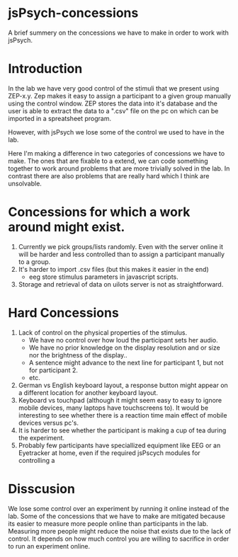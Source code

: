 # jsPsych-concessions
A brief summery on the concessions we have to make in order to work with jsPsych.

# Introduction
In the lab we have very good control of the stimuli that we present using ZEP-x.y.
Zep makes it easy to assign a participant to a given group manually using the
control window. ZEP stores the data into it's database and the user is able
to extract the data to a ".csv" file on the pc on which can be imported in a
spreatsheet program.

However, with jsPsych we lose some of the control we used to have in the lab.

Here I'm making a difference in two categories of concessions we have to make.
The ones that are fixable to a extend, we can code something together to work
around problems that are more trivially solved in the lab. In contrast there
are also problems that are really hard which I think are unsolvable.

# Concessions for which a work around might exist.
1. Currently we pick groups/lists randomly. Even with the server online it will
   be harder and less controlled than to assign a participant manually to
   a group.
2. It's harder to import .csv files (but this makes it easier in the end)
    - eeg store stimulus parameters in javascript scripts.
3. Storage and retrieval of data on uilots server is not as straightforward.

# Hard Concessions
1. Lack of control on the physical properties of the stimulus.
    - We have no control over how loud the participant sets her audio.
    - We have no prior knowledge on the display resolution and or size nor
      the brightness of the display..
    - A sentence might advance to the next line for participant 1, but not
      for participant 2.
    - etc.
2. German vs English keyboard layout, a response button might appear on a
   different location for another keyboard layout.
3. Keyboard vs touchpad (although it might seem easy to easy to ignore
   mobile devices, many laptops have touchscreens to).
   It would be interesting to see whether there is a reaction time main
   effect of mobile devices versus pc's.
4. It is harder to see whether the participant is making a cup of tea during
   the experiment.
5. Probably few participants have speciallized equipment like EEG or 
   an Eyetracker at home, even if the required jsPscych modules for
   controlling a 

# Disscusion
We lose some control over an experiment by running it online instead of the
lab. Some of the concessions that we have to make are mitigated because its easier
to measure more people online than participants in the lab. Measuring more
people might reduce the noise that exists due to the lack of control.
It depends on how much control you are willing to sacrifice in order to
run an experiment online.
